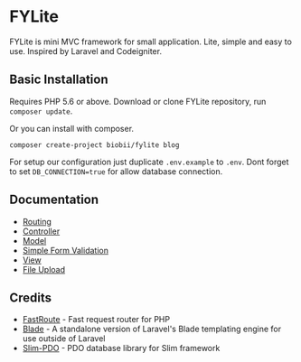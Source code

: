 # FYLite

FYLite is mini MVC framework for small application. Lite, simple and easy to use. Inspired by Laravel and Codeigniter.

## Basic Installation

Requires PHP 5.6 or above.
Download or clone FYLite repository, run `composer update`.

Or you can install with composer.
```
composer create-project biobii/fylite blog
```
For setup our configuration just duplicate `.env.example` to `.env`. Dont forget to set `DB_CONNECTION=true` for allow database connection.

## Documentation

 * [Routing](https://github.com/biobii/fylite/blob/master/docs/routing.md)
 * [Controller](https://github.com/biobii/fylite/blob/master/docs/controller.md)
 * [Model](https://github.com/biobii/fylite/blob/master/docs/model.md)
 * [Simple Form Validation](https://github.com/biobii/fylite/blob/master/docs/form-validation.md)
 * [View](https://github.com/biobii/fylite/blob/master/docs/view.md)
 * [File Upload](https://github.com/biobii/fylite/blob/master/docs/file-upload.md)

## Credits

* [FastRoute](https://github.com/nikic/FastRoute) - Fast request router for PHP
* [Blade](https://github.com/jenssegers/blade) -  A standalone version of Laravel's Blade templating engine for use outside of Laravel
* [Slim-PDO](https://github.com/FaaPz/Slim-PDO) - PDO database library for Slim framework
